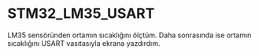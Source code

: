 # STM32_LM35_USART
LM35 sensöründen ortamın sıcaklığını ölçtüm. Daha sonrasında ise ortamın sıcaklığını USART vasıtasıyla ekrana  yazdırdım.

